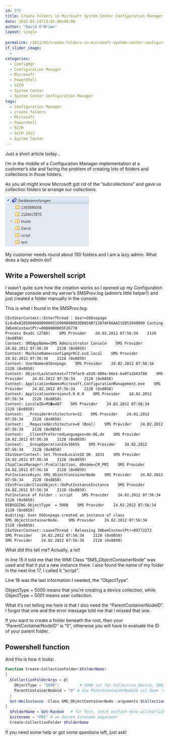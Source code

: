 ```yaml
---
id: 275
title: Create Folders in Microsoft System Center Configuration Manager 2012 with Powershell
date: 2012-02-24T13:01:00+00:00
author: "David O'Brien"
layout: single

permalink: /2012/02/create-folders-in-microsoft-system-center-configuration-manager-with-powershell/
if_slider_image:
  -
categories:
  - ConfigMgr
  - Configuration Manager
  - Microsoft
  - PowerShell
  - SCCM
  - System Center
  - System Center Configuration Manager
tags:
  - Configuration Manager
  - create folders
  - Microsoft
  - Powershell
  - SCCM
  - SCCM 2012
  - System Center
---
```

Just a short article today…

I’m in the middle of a Configuration Manager implementation at a customer’s site and facing the problem of creating lots of folders and collections in those folders.

As you all might know Microsoft got rid of the “subcollections” and gave us collection folders to arrange our collections.

![image](/media/2012/02/image.png "image")

My customer needs round about 150 folders and I am a lazy admin. What does a lazy admin do?

## Write a Powershell script

I wasn’t quite sure how the creation works so I opened up my Configuration Manager console and my server’s SMSProv.log (admin’s little helper!) and just created a folder manually in the console.

This is what I found in the SMSProv.log:
```
CExtUserContext::EnterThread : User=OSDsepago Sid=0x0105000000000005150000000D3DD859871387AF86AA21EB52040000 Caching IWbemContextPtr=0000000005F26770
Process 0xadc (2780)    SMS Provider    24.02.2012 07:56:34    2128 (0x0850)
Context: SMSAppName=SMS Administrator Console    SMS Provider    24.02.2012 07:56:34    2128 (0x0850)
Context: MachineName=configmgrRC2.osd.local    SMS Provider    24.02.2012 07:56:34    2128 (0x0850)
Context: UserName=OSDsepago    SMS Provider    24.02.2012 07:56:34    2128 (0x0850)
Context: ObjectLockContext=f770fac9-a526-480a-b6e1-6a0fa1b63f88    SMS Provider    24.02.2012 07:56:34    2128 (0x0850)
Context: ApplicationName=Microsoft.ConfigurationManagement.exe    SMS Provider    24.02.2012 07:56:34    2128 (0x0850)
Context: ApplicationVersion=5.0.0.0    SMS Provider    24.02.2012 07:56:34    2128 (0x0850)
Context: LocaleID=MS�x407    SMS Provider    24.02.2012 07:56:34    2128 (0x0850)
Context: __ProviderArchitecture=32    SMS Provider    24.02.2012 07:56:34    2128 (0x0850)
Context: __RequiredArchitecture=0 (Bool)    SMS Provider    24.02.2012 07:56:34    2128 (0x0850)
Context: __ClientPreferredLanguages=de-DE,de    SMS Provider    24.02.2012 07:56:34    2128 (0x0850)
Context: __GroupOperationId=16655    SMS Provider    24.02.2012 07:56:34    2128 (0x0850)
CExtUserContext: Set ThreadLocaleID OK  1031    SMS Provider    24.02.2012 07:56:34    2128 (0x0850)
CSspClassManager::PreCallAction, dbname=CM_PRI    SMS Provider    24.02.2012 07:56:34    2128 (0x0850)
PutInstanceAsync SMS_ObjectContainerNode    SMS Provider    24.02.2012 07:56:34    2128 (0x0850)
CExtProviderClassObject::DoPutInstanceInstance    SMS Provider    24.02.2012 07:56:34    2128 (0x0850)
PutInstance of Folder : script    SMS Provider    24.02.2012 07:56:34    2128 (0x0850)
DEBUGGING ObjectType  = 5000    SMS Provider    24.02.2012 07:56:34    2128 (0x0850)
Auditing: User OSDsepago created an instance of class  SMS_ObjectContainerNode.    SMS Provider    24.02.2012 07:56:34    2128 (0x0850)
CExtUserContext::LeaveThread : Releasing IWbemContextPtr=99772272    SMS Provider    24.02.2012 07:56:34    2128 (0x0850)
SMS Provider    24.02.2012 07:56:34    2128 (0x0850)
```

What did this tell me? Actually, a lot!

In line 15 it told me that the WMI Class “SMS_ObjectContainerNode” was used and that it put a new instance there. I also found the name of my folder in the next line 17, I called it “script”.

Line 18 was the last information I needed, the “ObjectType”.

ObjectType = 5000 means that you’re creating a device collection, while ObjectType = 5001 means user collection.

What it’s not telling me here is that I also need the “ParentContainerNodeID”. I forgot that one and the error message told me that I missed that one.

If you want to create a folder beneath the root, then your “ParentContainerNodeID" is “0”, otherwise you will have to evaluate the ID of your parent folder.

## Powershell function

And this is how it looks:

```PowerShell
Function Create-CollectionFolder($FolderName)
{
  $CollectionFolderArgs = @{
    ObjectType = "5000";         # 5000 ist für Collection_Device, 5001 ist für Collection_User
    ParentContainerNodeid = "0" # die ParentContainerNodeID ist dann '0', wenn der Ordner unter der Root hängt, ansonsten muss der ParentOrdner evaluiert werden
  }
  Set-WmiInstance -Class SMS_ObjectContainerNode -arguments $CollectionFolderArgs -namespace "root\SMS\Site_$sitename" | Out-Null
}
  $FolderName = Get-Random   # für Test, setzt einfach eine willkürliche Zahl
  $sitename = "PRI" # an deinen Sitename anpassen!
  Create-CollectionFolder $FolderName
```

If you need some help or got some questions left, just ask!


